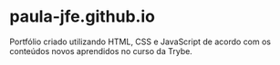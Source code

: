 # paula-jfe.github.io
Portfólio criado utilizando HTML, CSS e JavaScript de acordo com os conteúdos novos aprendidos no curso da Trybe.
